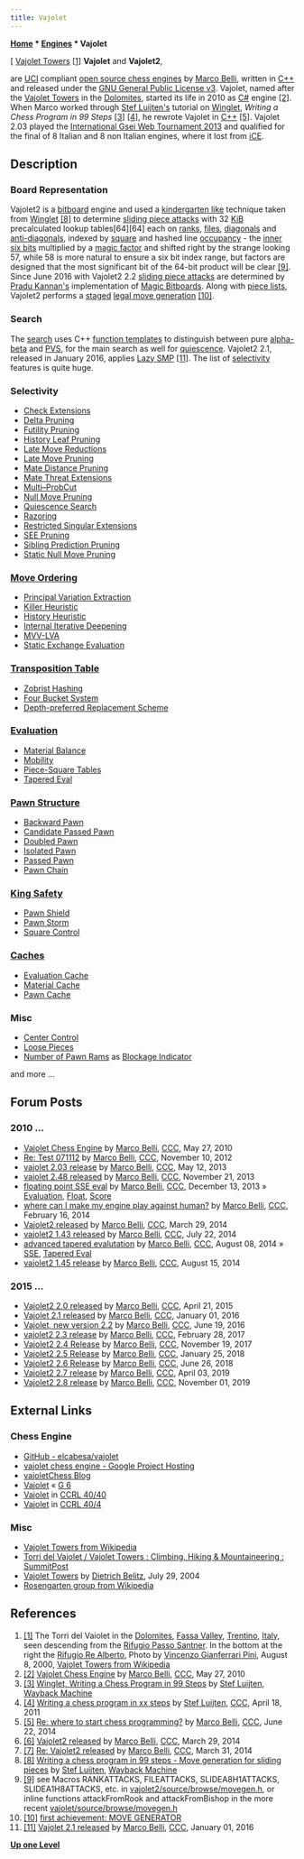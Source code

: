 ```yaml
---
title: Vajolet
---
```

**[Home](Home "Home") \* [Engines](Engines "Engines") \* Vajolet**



[ [Vajolet Towers](https://en.wikipedia.org/wiki/Vajolet_Towers) <a id="cite-note-1" href="#cite-ref-1">[1]</a>
**Vajolet** and **Vajolet2**,  

are [UCI](UCI "UCI") compliant [open source chess engines](Category:Open_Source "Category:Open Source") by [Marco Belli](Marco_Belli "Marco Belli"), written in [C++](Cpp "Cpp") and released under the [GNU General Public License v3](Free_Software_Foundation#GPL "Free Software Foundation"). Vajolet, named after the [Vajolet Towers](https://en.wikipedia.org/wiki/Vajolet_Towers) in the [Dolomites](https://en.wikipedia.org/wiki/Dolomites), started its life in 2010 as [C#](C_sharp "C sharp") engine <a id="cite-note-2" href="#cite-ref-2">[2]</a>. When Marco worked through [Stef Luijten's](index.php?title=Stef_Luijten&action=edit&redlink=1 "Stef Luijten (page does not exist)") tutorial on [Winglet](Winglet "Winglet"), *Writing a Chess Program in 99 Steps* <a id="cite-note-3" href="#cite-ref-3">[3]</a> <a id="cite-note-4" href="#cite-ref-4">[4]</a>, he rewrote Vajolet in [C++](Cpp "Cpp") <a id="cite-note-5" href="#cite-ref-5">[5]</a>. Vajolet 2.03 played the [International Gsei Web Tournament 2013](IGWT_2013 "IGWT 2013") and qualified for the final of 8 Italian and 8 non Italian engines, where it lost from [iCE](ICE "ICE"). 



## Description


### Board Representation


Vajolet2 is a [bitboard](Bitboards "Bitboards") engine and used a [kindergarten like](Kindergarten_Bitboards "Kindergarten Bitboards") technique taken from [Winglet](Winglet "Winglet") <a id="cite-note-8" href="#cite-ref-8">[8]</a> to determine [sliding piece attacks](Sliding_Piece_Attacks "Sliding Piece Attacks") with 32 [KiB](https://en.wikipedia.org/wiki/Kibibyte) precalculated lookup tables[64][64] each on [ranks](Ranks "Ranks"), [files](Files "Files"), [diagonals](Diagonals "Diagonals") and [anti-diagonals](Anti-Diagonals "Anti-Diagonals"), indexed by [square](Squares "Squares") and hashed line [occupancy](Occupancy "Occupancy") - the [inner six bits](First_Rank_Attacks#TheOuterSquares "First Rank Attacks") multiplied by a [magic factor](Magic_Bitboards "Magic Bitboards") and shifted right by the strange looking 57, while 58 is more natural to ensure a six bit index range, but factors are designed that the most significant bit of the 64-bit product will be clear <a id="cite-note-9" href="#cite-ref-9">[9]</a>. Since June 2016 with Vajolet2 2.2 [sliding piece attacks](Sliding_Piece_Attacks "Sliding Piece Attacks") are determined by [Pradu Kannan's](Pradu_Kannan "Pradu Kannan") implementation of [Magic Bitboards](Magic_Bitboards "Magic Bitboards"). Along with [piece lists](Piece-Lists "Piece-Lists"), Vajolet2 performs a [staged](Move_Generation#Staged "Move Generation") [legal move generation](Move_Generation#Legal "Move Generation") <a id="cite-note-10" href="#cite-ref-10">[10]</a>. 



### Search


The [search](Search "Search") uses C++ [function templates](https://en.wikipedia.org/wiki/Template_%28C%2B%2B%29#Function_templates) to distinguish between pure [alpha-beta](Alpha-Beta "Alpha-Beta") and [PVS](Principal_Variation_Search "Principal Variation Search"), for the main search as well for [quiescence](Quiescence_Search "Quiescence Search"). Vajolet2 2.1, released in January 2016, applies [Lazy SMP](Lazy_SMP "Lazy SMP") <a id="cite-note-11" href="#cite-ref-11">[11]</a>. The list of [selectivity](Selectivity "Selectivity") features is quite huge.



### Selectivity


* [Check Extensions](Check_Extensions "Check Extensions")
* [Delta Pruning](Delta_Pruning "Delta Pruning")
* [Futility Pruning](Futility_Pruning "Futility Pruning")
* [History Leaf Pruning](History_Leaf_Pruning "History Leaf Pruning")
* [Late Move Reductions](Late_Move_Reductions "Late Move Reductions")
* [Late Move Pruning](Futility_Pruning#MoveCountBasedPruning "Futility Pruning")
* [Mate Distance Pruning](Mate_Distance_Pruning "Mate Distance Pruning")
* [Mate Threat Extensions](Mate_Threat_Extensions "Mate Threat Extensions")
* [Multi–ProbCut](ProbCut#MPC "ProbCut")
* [Null Move Pruning](Null_Move_Pruning "Null Move Pruning")
* [Quiescence Search](Quiescence_Search "Quiescence Search")
* [Razoring](Razoring "Razoring")
* [Restricted Singular Extensions](Singular_Extensions#RestrictedSE "Singular Extensions")
* [SEE Pruning](Static_Exchange_Evaluation "Static Exchange Evaluation")
* [Sibling Prediction Pruning](Sibling_Prediction_Pruning "Sibling Prediction Pruning")
* [Static Null Move Pruning](Reverse_Futility_Pruning "Reverse Futility Pruning")


### [Move Ordering](Move_Ordering "Move Ordering")


* [Principal Variation Extraction](Principal_Variation "Principal Variation")
* [Killer Heuristic](Killer_Heuristic "Killer Heuristic")
* [History Heuristic](History_Heuristic "History Heuristic")
* [Internal Iterative Deepening](Internal_Iterative_Deepening "Internal Iterative Deepening")
* [MVV-LVA](MVV-LVA "MVV-LVA")
* [Static Exchange Evaluation](Static_Exchange_Evaluation "Static Exchange Evaluation")


### [Transposition Table](Transposition_Table "Transposition Table")


* [Zobrist Hashing](Zobrist_Hashing "Zobrist Hashing")
* [Four Bucket System](Transposition_Table#Bucket "Transposition Table")
* [Depth-preferred Replacement Scheme](Transposition_Table#ReplacementStrategies "Transposition Table")


### [Evaluation](Evaluation "Evaluation")


* [Material Balance](Material#Balance "Material")
* [Mobility](Mobility "Mobility")
* [Piece-Square Tables](Piece-Square_Tables "Piece-Square Tables")
* [Tapered Eval](Tapered_Eval "Tapered Eval")


### [Pawn Structure](Pawn_Structure "Pawn Structure")


* [Backward Pawn](Backward_Pawn "Backward Pawn")
* [Candidate Passed Pawn](Candidate_Passed_Pawn "Candidate Passed Pawn")
* [Doubled Pawn](Doubled_Pawn "Doubled Pawn")
* [Isolated Pawn](Isolated_Pawn "Isolated Pawn")
* [Passed Pawn](Passed_Pawn "Passed Pawn")
* [Pawn Chain](Pawn_Chain "Pawn Chain")


### [King Safety](King_Safety "King Safety")


* [Pawn Shield](King_Safety#PawnShield "King Safety")
* [Pawn Storm](King_Safety#PawnStorm "King Safety")
* [Square Control](King_Safety#SquareControl "King Safety")


### [Caches](Hash_Table "Hash Table")


* [Evaluation Cache](Evaluation_Hash_Table "Evaluation Hash Table")
* [Material Cache](Material_Hash_Table "Material Hash Table")
* [Pawn Cache](Pawn_Hash_Table "Pawn Hash Table")


### Misc


* [Center Control](Center_Control "Center Control")
* [Loose Pieces](Loose_Piece "Loose Piece")
* [Number of Pawn Rams](Pawn_Rams_(Bitboards) "Pawn Rams (Bitboards)") as [Blockage Indicator](Blockage_Detection "Blockage Detection")


 and more ...
## Forum Posts


### 2010 ...


* [Vajolet Chess Engine](http://www.talkchess.com/forum/viewtopic.php?t=34545) by [Marco Belli](Marco_Belli "Marco Belli"), [CCC](CCC "CCC"), May 27, 2010
* [Re: Test 071112](http://www.talkchess.com/forum/viewtopic.php?t=45918&start=4) by [Marco Belli](Marco_Belli "Marco Belli"), [CCC](CCC "CCC"), November 10, 2012
* [vajolet 2.03 release](http://www.talkchess.com/forum/viewtopic.php?t=47974) by [Marco Belli](Marco_Belli "Marco Belli"), [CCC](CCC "CCC"), May 12, 2013
* [vajolet 2.48 released](http://www.talkchess.com/forum/viewtopic.php?t=50170) by [Marco Belli](Marco_Belli "Marco Belli"), [CCC](CCC "CCC"), November 21, 2013
* [floating point SSE eval](http://www.talkchess.com/forum/viewtopic.php?t=50472) by [Marco Belli](Marco_Belli "Marco Belli"), [CCC](CCC "CCC"), December 13, 2013 » [Evaluation](Evaluation "Evaluation"), [Float](Float "Float"), [Score](Score "Score")
* [where can I make my engine play against human?](http://www.talkchess.com/forum/viewtopic.php?t=51302) by [Marco Belli](Marco_Belli "Marco Belli"), [CCC](CCC "CCC"), February 16, 2014
* [Vajolet2 released](http://www.talkchess.com/forum/viewtopic.php?t=51786) by [Marco Belli](Marco_Belli "Marco Belli"), [CCC](CCC "CCC"), March 29, 2014
* [vajolet2 1.43 released](http://www.talkchess.com/forum/viewtopic.php?t=53048) by [Marco Belli](Marco_Belli "Marco Belli"), [CCC](CCC "CCC"), July 22, 2014
* [advanced tapered evalutation](http://www.talkchess.com/forum/viewtopic.php?t=53220) by [Marco Belli](Marco_Belli "Marco Belli"), [CCC](CCC "CCC"), August 08, 2014 » [SSE](SSE "SSE"), [Tapered Eval](Tapered_Eval "Tapered Eval")
* [vajolet2 1.45 release](http://www.talkchess.com/forum/viewtopic.php?t=53299) by [Marco Belli](Marco_Belli "Marco Belli"), [CCC](CCC "CCC"), August 15, 2014


### 2015 ...


* [Vajolet2 2.0 released](http://www.talkchess.com/forum/viewtopic.php?t=56086) by [Marco Belli](Marco_Belli "Marco Belli"), [CCC](CCC "CCC"), April 21, 2015
* [Vajolet 2.1 released](http://www.talkchess.com/forum/viewtopic.php?t=58762) by [Marco Belli](Marco_Belli "Marco Belli"), [CCC](CCC "CCC"), January 01, 2016
* [Vajolet, new version 2.2](http://www.talkchess.com/forum/viewtopic.php?t=60535) by [Marco Belli](Marco_Belli "Marco Belli"), [CCC](CCC "CCC"), June 19, 2016
* [vajolet2 2.3 release](http://www.talkchess.com/forum/viewtopic.php?t=63301) by [Marco Belli](Marco_Belli "Marco Belli"), [CCC](CCC "CCC"), February 28, 2017
* [Vajolet2 2.4 Release](http://www.talkchess.com/forum/viewtopic.php?t=65770) by [Marco Belli](Marco_Belli "Marco Belli"), [CCC](CCC "CCC"), November 19, 2017
* [Vajolet2 2.5 Release](http://www.talkchess.com/forum/viewtopic.php?t=66412) by [Marco Belli](Marco_Belli "Marco Belli"), [CCC](CCC "CCC"), January 25, 2018
* [Vajolet2 2.6 Release](http://www.talkchess.com/forum3/viewtopic.php?f=2&t=67828) by [Marco Belli](Marco_Belli "Marco Belli"), [CCC](CCC "CCC"), June 26, 2018
* [Vajolet2 2.7 release](http://www.talkchess.com/forum3/viewtopic.php?f=2&t=70403) by [Marco Belli](Marco_Belli "Marco Belli"), [CCC](CCC "CCC"), April 03, 2019
* [Vajolet2 2.8 release](http://www.talkchess.com/forum3/viewtopic.php?f=2&t=72225) by [Marco Belli](Marco_Belli "Marco Belli"), [CCC](CCC "CCC"), November 01, 2019


## External Links


### Chess Engine


* [GitHub - elcabesa/vajolet](https://github.com/elcabesa/vajolet/)
* [vajolet chess engine - Google Project Hosting](https://code.google.com/p/vajolet/)
* [vajoletChess Blog](http://vajoletchess.blogspot.it/)
* [Vajolet](http://www.g-sei.org/category/chess-engines/vajolet/) « [G 6](G_6 "G 6")
* [Vajolet](http://www.computerchess.org.uk/ccrl/4040/cgi/compare_engines.cgi?family=Vajolet&print=Rating+list&print=Results+table&print=LOS+table&print=Ponder+hit+table&print=Eval+difference+table&print=Comopp+gamenum+table&print=Overlap+table&print=Score+with+common+opponents) in [CCRL 40/40](CCRL "CCRL")
* [Vajolet](http://www.computerchess.org.uk/ccrl/404/cgi/compare_engines.cgi?family=Vajolet&print=Rating+list&print=Results+table&print=LOS+table&print=Ponder+hit+table&print=Eval+difference+table&print=Comopp+gamenum+table&print=Overlap+table&print=Score+with+common+opponents) in [CCRL 40/4](CCRL "CCRL")


### Misc


* [Vajolet Towers from Wikipedia](https://en.wikipedia.org/wiki/Vajolet_Towers)
* [Torri del Vajolet / Vajolet Towers : Climbing, Hiking & Mountaineering : SummitPost](http://www.summitpost.org/torri-del-vajolet-vajolet-towers/150951)
* [Vajolet Towers](http://physics-server.uoregon.edu/~belitz/db_virtual/db_climbing/peaks/vajolet_towers.html) by [Dietrich Belitz](http://physics-server.uoregon.edu/~belitz/), July 29, 2004
* [Rosengarten group from Wikipedia](https://en.wikipedia.org/wiki/Rosengarten_group)


## References


1. <a id="cite-ref-1" href="#cite-note-1">[1]</a> The Torri del Vaiolet in the [Dolomites](https://en.wikipedia.org/wiki/Dolomites), [Fassa Valley](https://en.wikipedia.org/w/index.php?title=Fassa_Valley), [Trentino](https://en.wikipedia.org/wiki/Trentino), [Italy](https://en.wikipedia.org/wiki/Italy), seen descending from the [Rifugio Passo Santner](https://it.wikipedia.org/wiki/Rifugio_Passo_Santner). In the bottom at the right the [Rifugio Re Alberto](https://it.wikipedia.org/wiki/Rifugio_Re_Alberto), Photo by [Vincenzo Gianferrari Pini](http://commons.wikimedia.org/wiki/User:Vincenzo_Gianferrari_Pini), August 8, 2000, [Vajolet Towers from Wikipedia](https://en.wikipedia.org/wiki/Vajolet_Towers)
2. <a id="cite-ref-2" href="#cite-note-2">[2]</a> [Vajolet Chess Engine](http://www.talkchess.com/forum/viewtopic.php?t=34545) by [Marco Belli](Marco_Belli "Marco Belli"), [CCC](CCC "CCC"), May 27, 2010
3. <a id="cite-ref-3" href="#cite-note-3">[3]</a> [Winglet, Writing a Chess Program in 99 Steps](http://web.archive.org/web/20120621100214/http://www.sluijten.com/winglet/) by [Stef Luijten](index.php?title=Stef_Luijten&action=edit&redlink=1 "Stef Luijten (page does not exist)"), [Wayback Machine](https://en.wikipedia.org/wiki/Wayback_Machine)
4. <a id="cite-ref-4" href="#cite-note-4">[4]</a> [Writing a chess program in xx steps](http://www.talkchess.com/forum/viewtopic.php?t=38787) by [Stef Luijten](index.php?title=Stef_Luijten&action=edit&redlink=1 "Stef Luijten (page does not exist)"), [CCC](CCC "CCC"), April 18, 2011
5. <a id="cite-ref-5" href="#cite-note-5">[5]</a> [Re: where to start chess programming?](http://www.talkchess.com/forum/viewtopic.php?t=52709&start=18) by [Marco Belli](Marco_Belli "Marco Belli"), [CCC](CCC "CCC"), June 22, 2014
6. <a id="cite-ref-6" href="#cite-note-6">[6]</a> [Vajolet2 released](http://www.talkchess.com/forum/viewtopic.php?t=51786) by [Marco Belli](Marco_Belli "Marco Belli"), [CCC](CCC "CCC"), March 29, 2014
7. <a id="cite-ref-7" href="#cite-note-7">[7]</a> [Re: Vajolet2 released](http://www.talkchess.com/forum/viewtopic.php?t=51786&start=22) by [Marco Belli](Marco_Belli "Marco Belli"), [CCC](CCC "CCC"), March 31, 2014
8. <a id="cite-ref-8" href="#cite-note-8">[8]</a> [Writing a chess program in 99 steps - Move generation for sliding pieces](http://web.archive.org/web/20120621060943/http://www.sluijten.com/winglet/11movegen03.htm#Move_generation_for_sliding_pieces_-_magic_bitboards_) by [Stef Luijten](index.php?title=Stef_Luijten&action=edit&redlink=1 "Stef Luijten (page does not exist)"), [Wayback Machine](https://en.wikipedia.org/wiki/Wayback_Machine)
9. <a id="cite-ref-9" href="#cite-note-9">[9]</a> see Macros RANKATTACKS, FILEATTACKS, SLIDEA8H1ATTACKS, SLIDEA1H8ATTACKS, etc. in [vajolet2/source/browse/movegen.h](https://code.google.com/p/vajolet2/source/browse/movegen.h), or inline functions attackFromRook and attackFromBishop in the more recent [vajolet/source/browse/movegen.h](https://code.google.com/p/vajolet/source/browse/movegen.h)
10. <a id="cite-ref-10" href="#cite-note-10">[10]</a> [first achievement: MOVE GENERATOR](http://vajoletchess.blogspot.it/2013/11/first-achievement-move-generator.html)
11. <a id="cite-ref-11" href="#cite-note-11">[11]</a> [Vajolet 2.1 released](http://www.talkchess.com/forum/viewtopic.php?t=58762) by [Marco Belli](Marco_Belli "Marco Belli"), [CCC](CCC "CCC"), January 01, 2016

**[Up one Level](Engines "Engines")**







 
